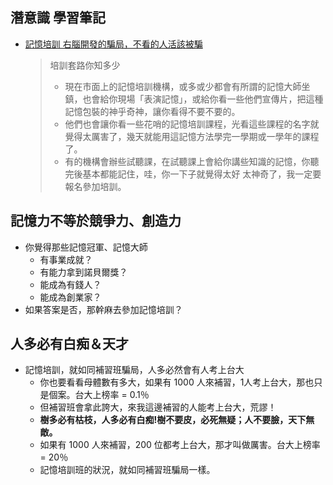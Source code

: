 ## 潛意識 學習筆記

- [記憶培訓 右腦開發的騙局，不看的人活該被騙](https://kknews.cc/zh-tw/news/6e8kn5l.html)
  > 培訓套路你知多少
  > - 現在市面上的記憶培訓機構，或多或少都會有所謂的記憶大師坐鎮，也會給你現場「表演記憶」，或給你看一些他們宣傳片，把這種記憶包裝的神乎奇神，讓你看得不要不要的。
  > - 他們也會讓你看一些花哨的記憶培訓課程，光看這些課程的名字就覺得太厲害了，幾天就能用這記憶方法學完一學期或一學年的課程了。
  > - 有的機構會辦些試聽課，在試聽課上會給你講些知識的記憶，你聽完後基本都能記住，哇，你一下子就覺得太好 太神奇了，我一定要報名參加培訓。

## 記憶力不等於競爭力、創造力
- 你覺得那些記憶冠軍、記憶大師
  - 有事業成就？
  - 有能力拿到諾貝爾獎？
  - 能成為有錢人？
  - 能成為創業家？
- 如果答案是否，那幹麻去參加記憶培訓？

## 人多必有白痴＆天才
- 記憶培訓，就如同補習班騙局，人多必然會有人考上台大
  - 你也要看看母體數有多大，如果有 1000 人來補習，1人考上台大，那也只是個案。台大上榜率 = 0.1％
  - 但補習班會拿此誇大，來我這邊補習的人能考上台大，荒謬！
  - **樹多必有枯枝，人多必有白痴!樹不要皮，必死無疑；人不要臉，天下無敵。**
  - 如果有 1000 人來補習，200 位都考上台大，那才叫做厲害。台大上榜率 = 20％
  - 記憶培訓班的狀況，就如同補習班騙局一樣。
